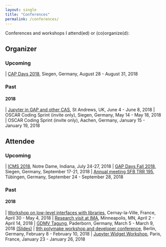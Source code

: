```yaml
---
layout: single
title: "Conferences"
permalink: /conferences/
---
```


Conferences and workshops I attend(ed) or (co)organize(d):

## Organizer

### Upcoming

| [CAP Days 2018](https://homalg-project.github.io/capdays-2018/), Siegen, Germany, August 28 - August 31, 2018

### Past

#### 2018

| [Jupyter in GAP and other CAS](http://gapdays.de/gap-jupyter-days2018/), St Andrews, UK, June 4 - June 8, 2018
| OSCAR Coding Sprint (invite only), Siegen, Germany, May 14 - May 18, 2018
| OSCAR Coding Sprint (invite only), Aachen, Germany, January 15 - January 19, 2018

## Attendee

### Upcoming

| [ICMS 2018](http://icms-conference.org/2018/), Notre Dame, Indiana, July 24-27, 2018
| [GAP Days Fall 2018](www.gapdays.de/gapdays2018-fall/), Siegen, Germany, September 17-21, 2018
| [Annual meeting SFB TRR 195](http://www.math.uni-tuebingen.de/arbeitsbereiche/geometrie/annual-meeting-sfb-trr-195-1), Tübingen, Germany, September 24 - September 28, 2018

### Past

#### 2018

| [Workshop on low-level interfaces with libraries](https://github.com/OpenDreamKit/OpenDreamKit/issues/251), Cernay-la-Ville, France, April 30 - May 4, 2018
| [Research visit at IMA](https://ima.umn.edu/2017-2018.2), Minneapolis, MN, April 2 - April 14, 2018
| [GDMV Tagung](http://www.gdmv2018.de/), Paderborn, Germany, March 5 - March 9, 2018 [(Slides)](../downloads/2018_03_06_GDMV2018.pdf)
| [9th polymake workshop and developer conference](https://polymake.org/doku.php/workshop0218), Berlin, Germany, February 8 - February 10, 2018
| [Jupyter Widget Workshop](https://github.com/OpenDreamKit/OpenDreamKit/issues/246), Paris, France, January 23 - January 26, 2018
